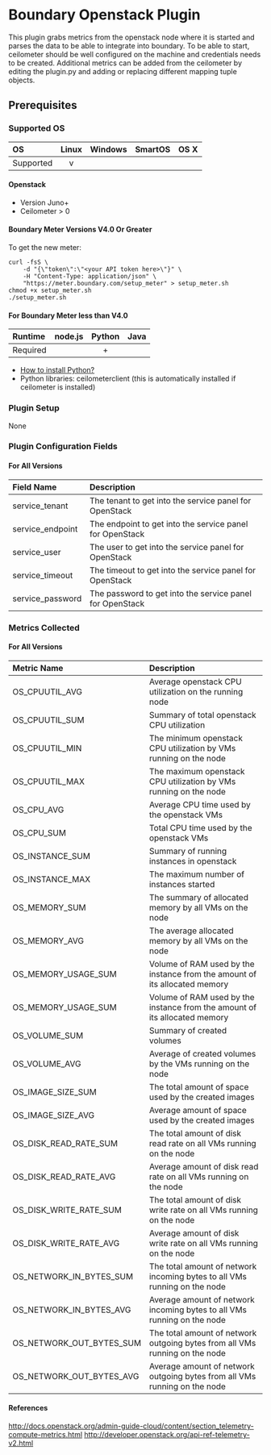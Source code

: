 # Boundary Openstack Plugin

This plugin grabs metrics from the openstack node where it is started and parses the data to be able to integrate into boundary. To be able to start, ceilometer should be well configured on the machine and credentials needs to be created.
Additional metrics can be added from the ceilometer by editing the plugin.py and adding or replacing different mapping tuple objects.

## Prerequisites

### Supported OS

|     OS    | Linux | Windows | SmartOS | OS X |
|:----------|:-----:|:-------:|:-------:|:----:|
| Supported |   v   |         |         |      |

#### Openstack
- Version Juno+
- Ceilometer > 0

#### Boundary Meter Versions V4.0 Or Greater

To get the new meter:

    curl -fsS \
        -d "{\"token\":\"<your API token here>\"}" \
        -H "Content-Type: application/json" \
        "https://meter.boundary.com/setup_meter" > setup_meter.sh
    chmod +x setup_meter.sh
    ./setup_meter.sh

#### For Boundary Meter less than V4.0

|  Runtime | node.js | Python | Java |
|:---------|:-------:|:------:|:----:|
| Required |         |    +   |      |

- [How to install Python?](https://help.boundary.com/hc/articles/202270132)
- Python libraries: ceilometerclient (this is automatically installed if ceilometer is installed)

### Plugin Setup

None

### Plugin Configuration Fields

#### For All Versions

|Field Name      |Description                                                |
|:---------------|:----------------------------------------------------------|
|service_tenant  |The tenant to get into the service panel for OpenStack     |
|service_endpoint|The endpoint to get into the service panel for OpenStack   |
|service_user    |The user to get into the service panel for OpenStack       |
|service_timeout |The timeout to get into the service panel for OpenStack    |
|service_password|The password to get into the service panel for OpenStack   |

### Metrics Collected

#### For All Versions

|Metric Name             |Description                                                                |
|:-----------------------|:--------------------------------------------------------------------------|
|OS_CPUUTIL_AVG          |Average openstack CPU utilization on the running node                      |
|OS_CPUUTIL_SUM          |Summary of total openstack CPU utilization                                 |
|OS_CPUUTIL_MIN          |The minimum openstack CPU utilization by VMs running on the node           |
|OS_CPUUTIL_MAX          |The maximum openstack CPU utilization by VMs running on the node           |
|OS_CPU_AVG              |Average CPU time used by the openstack VMs                                 |
|OS_CPU_SUM              |Total CPU time used by the openstack VMs                                   |
|OS_INSTANCE_SUM         |Summary of running instances in openstack                                  |
|OS_INSTANCE_MAX         |The maximum number of instances started                                    |
|OS_MEMORY_SUM           |The summary of allocated memory by all VMs on the node                     |
|OS_MEMORY_AVG           |The average allocated memory by all VMs on the node                        |
|OS_MEMORY_USAGE_SUM     |Volume of RAM used by the instance from the amount of its allocated memory |
|OS_MEMORY_USAGE_SUM     |Volume of RAM used by the instance from the amount of its allocated memory |
|OS_VOLUME_SUM           |Summary of created volumes                                                 |
|OS_VOLUME_AVG           |Average of created volumes by the VMs running on the node                  |
|OS_IMAGE_SIZE_SUM       |The total amount of space used by the created images                       |
|OS_IMAGE_SIZE_AVG       |Average amount of space used by the created images                         |
|OS_DISK_READ_RATE_SUM   |The total amount of disk read rate on all VMs running on the node          |
|OS_DISK_READ_RATE_AVG   |Average amount of disk read rate on all VMs running on the node            |
|OS_DISK_WRITE_RATE_SUM  |The total amount of disk write rate on all VMs running on the node         |
|OS_DISK_WRITE_RATE_AVG  |Average amount of disk write rate on all VMs running on the node           |
|OS_NETWORK_IN_BYTES_SUM |The total amount of network incoming bytes to all VMs running on the node  |
|OS_NETWORK_IN_BYTES_AVG |Average amount of network incoming bytes to all VMs running on the node    |
|OS_NETWORK_OUT_BYTES_SUM|The total amount of network outgoing bytes from all VMs running on the node|
|OS_NETWORK_OUT_BYTES_AVG|Average amount of network outgoing bytes from all VMs running on the node  |

#### References

http://docs.openstack.org/admin-guide-cloud/content/section_telemetry-compute-metrics.html
http://developer.openstack.org/api-ref-telemetry-v2.html